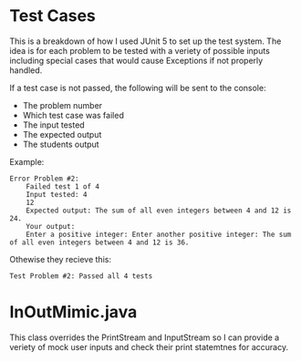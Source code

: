 # Test Cases

This is a breakdown of how I used JUnit 5 to set up the test system.  The idea is for each problem to be tested with a veriety of possible inputs including special cases that would cause Exceptions if not properly handled.

If a test case is not passed, the following will be sent to the console:
- The problem number
- Which test case was failed
- The input tested
- The expected output
- The students output

Example:   
```
Error Problem #2:    
    Failed test 1 of 4  
    Input tested: 4  
    12   
    Expected output: The sum of all even integers between 4 and 12 is 24.   
    Your output:    
    Enter a positive integer: Enter another positive integer: The sum of all even integers between 4 and 12 is 36.
```

Othewise they recieve this:   
```
Test Problem #2: Passed all 4 tests
```


# InOutMimic.java

This class overrides the PrintStream and InputStream so I can provide a veriety of mock user inputs and check their print statemtnes for accuracy.
